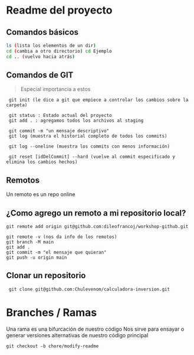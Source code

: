 # Readme del proyecto

## Comandos básicos

```bash
ls (lista los elementos de un dir)
cd (cambia a otro directorio) cd Ejemplo
cd .. (vuelvo hacia atrás)
```

## Comandos de GIT
> Especial importancia a estos

```
 git init (le dice a git que empiece a controlar los cambios sobre la carpeta)
 
 git status : Estado actual del proyecto
 git add . : agregamos todos los archivos al staging

 git commit -m "un mensaje descriptivo"
 git log (muestra el historial completo de todos los commits)

 git log --oneline (muestra los commits con menos información)

 git reset [idDelCommit] --hard (vuelve al commit especificado y elimina los cambios hechos)

```

## Remotos
Un remoto es un repo online

## ¿Como agrego un remoto a mi repositorio local?

```
git remote add origin git@github.com:dileofrancoj/workshop-github.git

git remote -v (nos da info de los remotos)
git branch -M main
git add .
git commit -m "el mensaje que quieran"
git push -u origin main
```

## Clonar un repositorio
```
 git clone git@github.com:Chulevenom/calculadora-inversion.git
```

# Branches / Ramas

Una rama es una bifurcación de nuestro código
Nos sirve para ensayar o generar versiones alternativas de nuestro código principal

```
git checkout -b chore/modify-readme
```